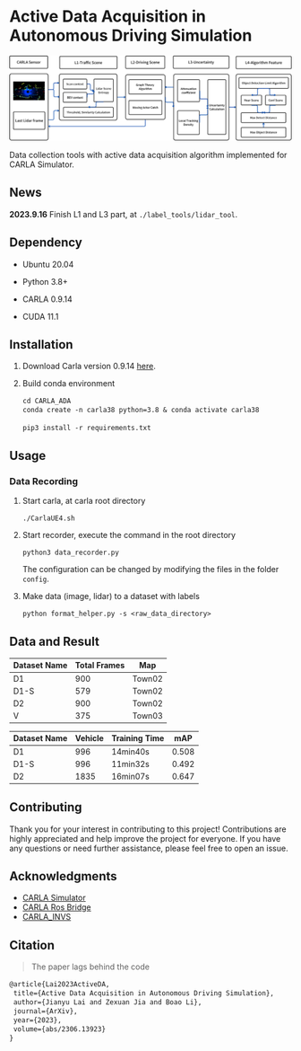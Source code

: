 # Active Data Acquisition in Autonomous Driving Simulation

![](images/structure.png)

Data collection tools with active data acquisition algorithm implemented for CARLA Simulator.

## News

**2023.9.16** Finish L1 and L3 part, at ``./label_tools/lidar_tool``.

## Dependency

- Ubuntu 20.04

- Python 3.8+

- CARLA 0.9.14

- CUDA 11.1

## Installation

1. Download Carla version 0.9.14 [here](https://github.com/carla-simulator/carla).

2. Build conda environment
   
   ```shell
   cd CARLA_ADA
   conda create -n carla38 python=3.8 & conda activate carla38
   
   pip3 install -r requirements.txt
   ```

## Usage

### Data Recording

1. Start carla, at carla root directory
   
   ```shell
   ./CarlaUE4.sh
   ```

2. Start recorder, execute the command in the root directory
   
   ```shell
   python3 data_recorder.py
   ```
   
   The configuration can be changed by modifying the files in the folder `config`.

3. Make data (image, lidar) to a dataset with labels
   
   ```shell
   python format_helper.py -s <raw_data_directory>
   ```

## Data and Result

| Dataset Name | Total Frames | Map    |
| ------------ | ------------ | ------ |
| D1           | 900          | Town02 |
| D1-S         | 579          | Town02 |
| D2           | 900          | Town02 |
| V            | 375          | Town03 |

| Dataset Name | Vehicle | Training Time | mAP   |
| ------------ | ------- | ------------- | ----- |
| D1           | 996     | 14min40s      | 0.508 |
| D1-S         | 996     | 11min32s      | 0.492 |
| D2           | 1835    | 16min07s      | 0.647 |

## Contributing

Thank you for your interest in contributing to this project! Contributions are highly appreciated and help improve the project for everyone. If you have any questions or need further assistance, please feel free to open an issue.

## Acknowledgments

- [CARLA Simulator](https://carla.org/)
- [CARLA Ros Bridge](https://github.com/carla-simulator/ros-bridge)
- [CARLA_INVS](https://github.com/zijianzhang/CARLA_INVS)

## Citation

> The paper lags behind the code

```
@article{Lai2023ActiveDA,
 title={Active Data Acquisition in Autonomous Driving Simulation},
 author={Jianyu Lai and Zexuan Jia and Boao Li},
 journal={ArXiv},
 year={2023},
 volume={abs/2306.13923}
}
```
